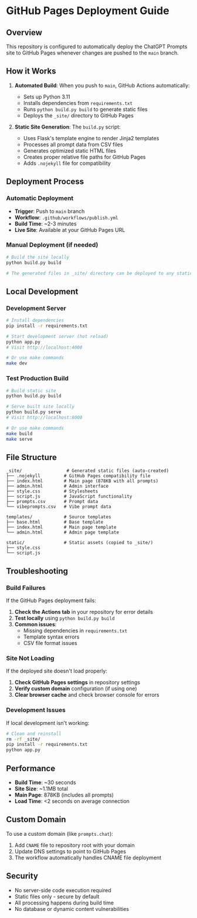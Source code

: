 # GitHub Pages Deployment Guide

## Overview

This repository is configured to automatically deploy the ChatGPT Prompts site to GitHub Pages whenever changes are pushed to the `main` branch.

## How it Works

1. **Automated Build**: When you push to `main`, GitHub Actions automatically:
   - Sets up Python 3.11
   - Installs dependencies from `requirements.txt`
   - Runs `python build.py build` to generate static files
   - Deploys the `_site/` directory to GitHub Pages

2. **Static Site Generation**: The `build.py` script:
   - Uses Flask's template engine to render Jinja2 templates
   - Processes all prompt data from CSV files
   - Generates optimized static HTML files
   - Creates proper relative file paths for GitHub Pages
   - Adds `.nojekyll` file for compatibility

## Deployment Process

### Automatic Deployment
- **Trigger**: Push to `main` branch
- **Workflow**: `.github/workflows/publish.yml`
- **Build Time**: ~2-3 minutes
- **Live Site**: Available at your GitHub Pages URL

### Manual Deployment (if needed)
```bash
# Build the site locally
python build.py build

# The generated files in _site/ directory can be deployed to any static hosting
```

## Local Development

### Development Server
```bash
# Install dependencies
pip install -r requirements.txt

# Start development server (hot reload)
python app.py
# Visit http://localhost:4000

# Or use make commands
make dev
```

### Test Production Build
```bash
# Build static site
python build.py build

# Serve built site locally
python build.py serve
# Visit http://localhost:8000

# Or use make commands
make build
make serve
```

## File Structure

```
_site/                 # Generated static files (auto-created)
├── .nojekyll         # GitHub Pages compatibility file
├── index.html        # Main page (878KB with all prompts)
├── admin.html        # Admin interface
├── style.css         # Stylesheets
├── script.js         # JavaScript functionality
├── prompts.csv       # Prompt data
└── vibeprompts.csv   # Vibe prompt data

templates/            # Source templates
├── base.html         # Base template
├── index.html        # Main page template
└── admin.html        # Admin page template

static/               # Static assets (copied to _site/)
├── style.css
└── script.js
```

## Troubleshooting

### Build Failures
If the GitHub Pages deployment fails:

1. **Check the Actions tab** in your repository for error details
2. **Test locally** using `python build.py build`
3. **Common issues**:
   - Missing dependencies in `requirements.txt`
   - Template syntax errors
   - CSV file format issues

### Site Not Loading
If the deployed site doesn't load properly:

1. **Check GitHub Pages settings** in repository settings
2. **Verify custom domain** configuration (if using one)
3. **Clear browser cache** and check browser console for errors

### Development Issues
If local development isn't working:

```bash
# Clean and reinstall
rm -rf _site/
pip install -r requirements.txt
python app.py
```

## Performance

- **Build Time**: ~30 seconds
- **Site Size**: ~1.1MB total
- **Main Page**: 878KB (includes all prompts)
- **Load Time**: <2 seconds on average connection

## Custom Domain

To use a custom domain (like `prompts.chat`):

1. Add `CNAME` file to repository root with your domain
2. Update DNS settings to point to GitHub Pages
3. The workflow automatically handles CNAME file deployment

## Security

- No server-side code execution required
- Static files only - secure by default
- All processing happens during build time
- No database or dynamic content vulnerabilities